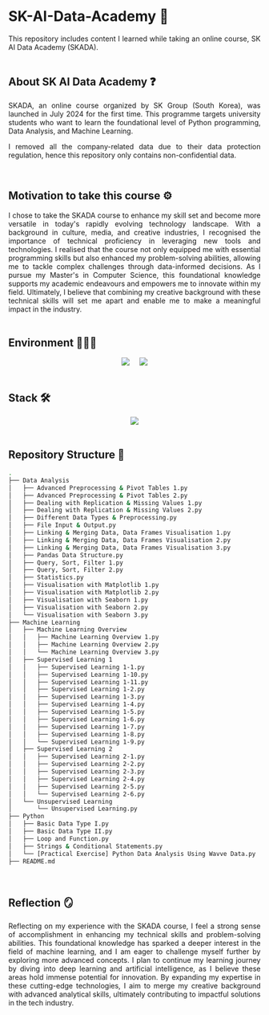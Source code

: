 # SK-AI-Data-Academy 🤖

<div style = "text-align: justify;">
  This repository includes content I learned while taking an online course, SK AI Data Academy (SKADA).   
</div>

<br>

## About SK AI Data Academy ❓
<div style = "text-align: justify;">
  SKADA, an online course organized by SK Group (South Korea), was launched in July 2024 for the first time. This programme targets university students who want to learn the foundational level of Python programming, Data Analysis, and Machine Learning.  
  
  I removed all the company-related data due to their data protection regulation, hence this repository only contains non-confidential data. 
</div>

<br>

## Motivation to take this course ⚙️
<div style = "text-align: justify;">
  I chose to take the SKADA course to enhance my skill set and become more versatile in today's rapidly evolving technology landscape. With a background in culture, media, and creative industries, I recognised the importance of technical proficiency in leveraging new tools and technologies. I realised that the course not only equipped me with essential programming skills but also enhanced my problem-solving abilities, allowing me to tackle complex challenges through data-informed decisions. As I pursue my Master's in Computer Science, this foundational knowledge supports my academic endeavours and empowers me to innovate within my field. Ultimately, I believe that combining my creative background with these technical skills will set me apart and enable me to make a meaningful impact in the industry.
</div>

<br>

## Environment 👩🏻‍💻
<div align="center">
  <img src="https://img.shields.io/badge/jupyter-%23FA0F00.svg?style=flat-square&logo=jupyter&logoColor=white">&nbsp;&nbsp;&nbsp;&nbsp;
  <img src="https://img.shields.io/badge/Visual%20Studio%20Code-0078d7.svg?style=flat-square&logo=visual-studio-code&logoColor=white">
</div>

<br>

## Stack 🛠️
<div align="center">
  <img src="https://img.shields.io/badge/python-3670A0?style=flat-square&logo=python&logoColor=white">
</div>

<br>

## Repository Structure 🌲
```bash
.
├── Data Analysis
│   ├── Advanced Preprocessing & Pivot Tables 1.py
│   ├── Advanced Preprocessing & Pivot Tables 2.py
│   ├── Dealing with Replication & Missing Values 1.py
│   ├── Dealing with Replication & Missing Values 2.py
│   ├── Different Data Types & Preprocessing.py
│   ├── File Input & Output.py
│   ├── Linking & Merging Data, Data Frames Visualisation 1.py
│   ├── Linking & Merging Data, Data Frames Visualisation 2.py
│   ├── Linking & Merging Data, Data Frames Visualisation 3.py
│   ├── Pandas Data Structure.py
│   ├── Query, Sort, Filter 1.py
│   ├── Query, Sort, Filter 2.py
│   ├── Statistics.py
│   ├── Visualisation with Matplotlib 1.py
│   ├── Visualisation with Matplotlib 2.py
│   ├── Visualisation with Seaborn 1.py
│   ├── Visualisation with Seaborn 2.py
│   └── Visualisation with Seaborn 3.py
├── Machine Learning
│   ├── Machine Learning Overview
│   │   ├── Machine Learning Overview 1.py
│   │   ├── Machine Learning Overview 2.py
│   │   └── Machine Learning Overview 3.py
│   ├── Supervised Learning 1
│   │   ├── Supervised Learning 1-1.py
│   │   ├── Supervised Learning 1-10.py
│   │   ├── Supervised Learning 1-11.py
│   │   ├── Supervised Learning 1-2.py
│   │   ├── Supervised Learning 1-3.py
│   │   ├── Supervised Learning 1-4.py
│   │   ├── Supervised Learning 1-5.py
│   │   ├── Supervised Learning 1-6.py
│   │   ├── Supervised Learning 1-7.py
│   │   ├── Supervised Learning 1-8.py
│   │   └── Supervised Learning 1-9.py
│   ├── Supervised Learning 2
│   │   ├── Supervised Learning 2-1.py
│   │   ├── Supervised Learning 2-2.py
│   │   ├── Supervised Learning 2-3.py
│   │   ├── Supervised Learning 2-4.py
│   │   ├── Supervised Learning 2-5.py
│   │   └── Supervised Learning 2-6.py
│   └── Unsupervised Learning
│       └── Unsupervised Learning.py
├── Python
│   ├── Basic Data Type I.py
│   ├── Basic Data Type II.py
│   ├── Loop and Function.py
│   ├── Strings & Conditional Statements.py
│   └── [Practical Exercise] Python Data Analysis Using Wavve Data.py
├── README.md
```

<br>

## Reflection 🪞
<div style = "text-align: justify;">
  Reflecting on my experience with the SKADA course, I feel a strong sense of accomplishment in enhancing my technical skills and problem-solving abilities. This foundational knowledge has sparked a deeper interest in the field of machine learning, and I am eager to challenge myself further by exploring more advanced concepts. I plan to continue my learning journey by diving into deep learning and artificial intelligence, as I believe these areas hold immense potential for innovation. By expanding my expertise in these cutting-edge technologies, I aim to merge my creative background with advanced analytical skills, ultimately contributing to impactful solutions in the tech industry.
</div>

<br>

